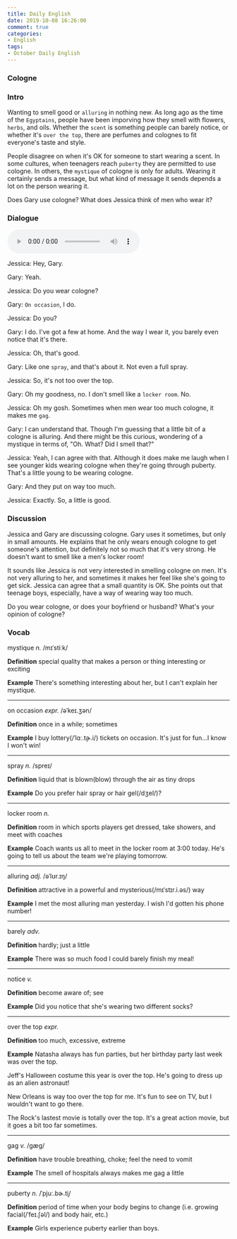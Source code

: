 ```yaml
---
title: Daily English
date: 2019-10-08 16:26:00
comment: true
categories:
- English
tags:
- October Daily English
---
```


### Cologne

### Intro
Wanting to smell good or `alluring` in nothing new. As long ago as the time of the `Egyptains`, people have been imporving how they smell with flowers, `herbs`, and oils. Whether the `scent` is something people can barely notice, or whether it's `over the top`, there are perfumes and colognes to fit everyone's taste and style.

People disagree on when it's OK for someone to start wearing a scent. In some cultures, when teenagers reach `puberty` they are permitted to use cologne. In others, the `mystique` of cologne is only for adults. Wearing it certainly sends a message, but what kind of message it sends depends a lot on the person wearing it.

Does Gary use cologne? What does Jessica think of men who wear it?

### Dialogue

<audio controls>
  <source src="https://audio.englishbaby.com/standard_lesson/dialog_audio/0000/0000/0006/6718_1411357535_835331.mp3" />
</audio>

Jessica: Hey, Gary.

Gary: Yeah.

Jessica: Do you wear cologne?

Gary: `On occasion`, I do.

Jessica: Do you?

Gary: I do. I've got a few at home. And the way I wear it, you barely even notice that it's there.

Jessica: Oh, that's good.

Gary: Like one `spray`, and that's about it. Not even a full spray.

Jessica: So, it's not too over the top.

Gary: Oh my goodness, no. I don't smell like a `locker room`. No.

Jessica: Oh my gosh. Sometimes when men wear too much cologne, it makes me `gag`.

Gary: I can understand that. Though I'm guessing that a little bit of a cologne is alluring. And there might be this curious, wondering of a mystique in terms of, "Oh. What? Did I smell that?"

Jessica: Yeah, I can agree with that. Although it does make me laugh when I see younger kids wearing cologne when they're going through puberty. That's a little young to be wearing cologne.

Gary: And they put on way too much.

Jessica: Exactly. So, a little is good.

### Discussion
Jessica and Gary are discussing cologne. Gary uses it sometimes, but only in small amounts. He explains that he only wears enough cologne to get someone's attention, but definitely not so much that it's very strong. He doesn't want to smell like a men's locker room!

It sounds like Jessica is not very interested in smelling cologne on men. It's not very alluring to her, and sometimes it makes her feel like she's going to get sick. Jessica can agree that a small quantity is OK. She points out that teenage boys, especially, have a way of wearing way too much.

Do you wear cologne, or does your boyfriend or husband? What's your opinion of cologne?

### Vocab

mystique *n.* /mɪˈstiːk/

**Definition**
special quality that makes a person or thing interesting or exciting

**Example**
There's something interesting about her, but I can't explain her mystique.

---

on occasion *expr.* /əˈkeɪ.ʒən/

**Definition**
once in a while; sometimes

**Example**
I buy lottery(/ˈlɑː.t̬ɚ.i/) tickets on occasion. It's just for fun...I know I won't win!

---

spray *n.* /spreɪ/

**Definition**
liquid that is blown(blow) through the air as tiny drops

**Example**
Do you prefer hair spray or hair gel(/dʒel/)?

---

locker room *n.*

**Definition**
room in which sports players get dressed, take showers, and meet with coaches

**Example**
Coach wants us all to meet in the locker room at 3:00 today. He's going to tell us about the team we're playing tomorrow.

---

alluring *adj.* /əˈlʊr.ɪŋ/

**Definition**
attractive in a powerful and mysterious(/mɪˈstɪr.i.əs/) way

**Example**
I met the most alluring man yesterday. I wish I'd gotten his phone number!

----

barely *adv.*

**Definition**
hardly; just a little

**Example**
There was so much food I could barely finish my meal!

---

notice *v.*

**Definition**
become aware of; see

**Example**
Did you notice that she's wearing two different socks?

---

over the top *expr.*

**Definition**
too much, excessive, extreme

**Example**
Natasha always has fun parties, but her birthday party last week was over the top.

Jeff's Halloween costume this year is over the top. He's going to dress up as an alien astronaut!

New Orleans is way too over the top for me. It's fun to see on TV, but I wouldn't want to go there.

The Rock's lastest movie is totally over the top. It's a great action movie, but it goes a bit too far sometimes.

---

gag *v.* /ɡæɡ/

**Definition**
have trouble breathing, choke; feel the need to vomit

**Example**
The smell of hospitals always makes me gag a little

---

puberty *n.* /ˈpjuː.bɚ.t̬i/

**Definition**
period of time when your body begins to change (i.e. growing facial(/ˈfeɪ.ʃəl/) and body hair, etc.)

**Example**
Girls experience puberty earlier than boys.
